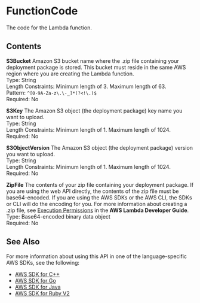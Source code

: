 # FunctionCode<a name="API_FunctionCode"></a>

The code for the Lambda function\.

## Contents<a name="API_FunctionCode_Contents"></a>

 **S3Bucket**   <a name="SSS-Type-FunctionCode-S3Bucket"></a>
Amazon S3 bucket name where the \.zip file containing your deployment package is stored\. This bucket must reside in the same AWS region where you are creating the Lambda function\.  
Type: String  
Length Constraints: Minimum length of 3\. Maximum length of 63\.  
Pattern: `^[0-9A-Za-z\.\-_]*(?<!\.)$`   
Required: No

 **S3Key**   <a name="SSS-Type-FunctionCode-S3Key"></a>
The Amazon S3 object \(the deployment package\) key name you want to upload\.  
Type: String  
Length Constraints: Minimum length of 1\. Maximum length of 1024\.  
Required: No

 **S3ObjectVersion**   <a name="SSS-Type-FunctionCode-S3ObjectVersion"></a>
The Amazon S3 object \(the deployment package\) version you want to upload\.  
Type: String  
Length Constraints: Minimum length of 1\. Maximum length of 1024\.  
Required: No

 **ZipFile**   <a name="SSS-Type-FunctionCode-ZipFile"></a>
The contents of your zip file containing your deployment package\. If you are using the web API directly, the contents of the zip file must be base64\-encoded\. If you are using the AWS SDKs or the AWS CLI, the SDKs or CLI will do the encoding for you\. For more information about creating a \.zip file, see [Execution Permissions](https://docs.aws.amazon.com/lambda/latest/dg/intro-permission-model.html#lambda-intro-execution-role.html) in the **AWS Lambda Developer Guide**\.   
Type: Base64\-encoded binary data object  
Required: No

## See Also<a name="API_FunctionCode_SeeAlso"></a>

For more information about using this API in one of the language\-specific AWS SDKs, see the following:
+  [AWS SDK for C\+\+](https://docs.aws.amazon.com/goto/SdkForCpp/lambda-2015-03-31/FunctionCode) 
+  [AWS SDK for Go](https://docs.aws.amazon.com/goto/SdkForGoV1/lambda-2015-03-31/FunctionCode) 
+  [AWS SDK for Java](https://docs.aws.amazon.com/goto/SdkForJava/lambda-2015-03-31/FunctionCode) 
+  [AWS SDK for Ruby V2](https://docs.aws.amazon.com/goto/SdkForRubyV2/lambda-2015-03-31/FunctionCode) 